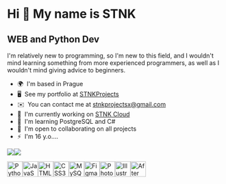 Hi 👋 My name is STNK
=====================

WEB and Python Dev
------------------

I'm relatively new to programming, so I'm new to this field, and I wouldn't mind learning something from more experienced programmers, as well as I wouldn't mind giving advice to beginners.

*   🌍  I'm based in Prague
*   🖥️  See my portfolio at [STNKProjects](http://t.me/STNKProjects)
*   ✉️  You can contact me at [stnkprojectsx@gmail.com](mailto:stnkprojectsx@gmail.com)
*   🚀  I'm currently working on [STNK Cloud](http://t.me/STNKCloudRobot)
*   🧠  I'm learning PostgreSQL and C#
*   🤝  I'm open to collaborating on all projects
*   ⚡  I'm 16 y.o....

 <a href="https://www.github.com/STNKProjectsX" target="_blank" rel="noreferrer"><img
                  src="https://img.shields.io/github/followers/STNKProjectsX?logo=github&style=for-the-badge&color=84cc16&labelColor=1c1917" /></a><a href="https://www.twitch.tv/stnkprojects" target="_blank" rel="noreferrer"><img
                  src="https://img.shields.io/twitch/status/stnkprojects?logo=twitchsx&style=for-the-badge&color=84cc16&labelColor=1c1917&label=TWITCH+STATUS" /></a>
<p align="left">
<a href="https://www.python.org/" target="_blank" rel="noreferrer"><img src="https://raw.githubusercontent.com/danielcranney/readme-generator/main/public/icons/skills/python-colored.svg" width="36" height="36" alt="Python" /></a><a href="https://developer.mozilla.org/en-US/docs/Web/JavaScript" target="_blank" rel="noreferrer"><img src="https://raw.githubusercontent.com/danielcranney/readme-generator/main/public/icons/skills/javascript-colored.svg" width="36" height="36" alt="JavaScript" /></a><a href="https://developer.mozilla.org/en-US/docs/Glossary/HTML5" target="_blank" rel="noreferrer"><img src="https://raw.githubusercontent.com/danielcranney/readme-generator/main/public/icons/skills/html5-colored.svg" width="36" height="36" alt="HTML5" /></a><a href="https://www.w3.org/TR/CSS/#css" target="_blank" rel="noreferrer"><img src="https://raw.githubusercontent.com/danielcranney/readme-generator/main/public/icons/skills/css3-colored.svg" width="36" height="36" alt="CSS3" /></a><a href="https://www.mysql.com/" target="_blank" rel="noreferrer"><img src="https://raw.githubusercontent.com/danielcranney/readme-generator/main/public/icons/skills/mysql-colored.svg" width="36" height="36" alt="MySQL" /></a><a href="https://www.figma.com/" target="_blank" rel="noreferrer"><img src="https://raw.githubusercontent.com/danielcranney/readme-generator/main/public/icons/skills/figma-colored.svg" width="36" height="36" alt="Figma" /></a><a href="https://www.adobe.com/uk/products/photoshop.html" target="_blank" rel="noreferrer"><img src="https://raw.githubusercontent.com/danielcranney/readme-generator/main/public/icons/skills/photoshop-colored.svg" width="36" height="36" alt="Photoshop" /></a><a href="https://www.adobe.com/uk/products/illustrator.html" target="_blank" rel="noreferrer"><img src="https://raw.githubusercontent.com/danielcranney/readme-generator/main/public/icons/skills/illustrator-colored.svg" width="36" height="36" alt="Illustrator" /></a><a href="https://www.adobe.com/uk/products/aftereffects.html" target="_blank" rel="noreferrer"><img src="https://raw.githubusercontent.com/danielcranney/readme-generator/main/public/icons/skills/aftereffects-colored.svg" width="36" height="36" alt="After Effects" /></a>
                    </p>
